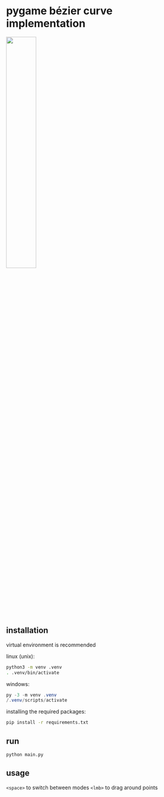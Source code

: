 # pygame bézier curve implementation
<img src="img/animation.gif" width="40%">

## installation
virtual environment is recommended

linux (unix):
``` bash
python3 -m venv .venv
. .venv/bin/activate
```

windows:
``` powershell
py -3 -m venv .venv
/.venv/scripts/activate
```

installing the required packages:
``` bash
pip install -r requirements.txt
```

## run
``` bash
python main.py
```

## usage
`<space>` to switch between modes
`<lmb>` to drag around points
